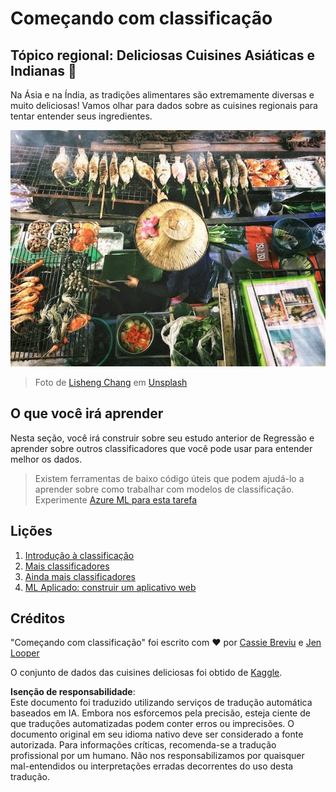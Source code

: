 # Começando com classificação

## Tópico regional: Deliciosas Cuisines Asiáticas e Indianas 🍜

Na Ásia e na Índia, as tradições alimentares são extremamente diversas e muito deliciosas! Vamos olhar para dados sobre as cuisines regionais para tentar entender seus ingredientes.

![Vendedor de comida tailandesa](../../../translated_images/thai-food.c47a7a7f9f05c21892a1f9dc7bf30669e6d18dfda420c5c7ebb4153f6a304edd.pt.jpg)
> Foto de <a href="https://unsplash.com/@changlisheng?utm_source=unsplash&utm_medium=referral&utm_content=creditCopyText">Lisheng Chang</a> em <a href="https://unsplash.com/s/photos/asian-food?utm_source=unsplash&utm_medium=referral&utm_content=creditCopyText">Unsplash</a>

## O que você irá aprender

Nesta seção, você irá construir sobre seu estudo anterior de Regressão e aprender sobre outros classificadores que você pode usar para entender melhor os dados.

> Existem ferramentas de baixo código úteis que podem ajudá-lo a aprender sobre como trabalhar com modelos de classificação. Experimente [Azure ML para esta tarefa](https://docs.microsoft.com/learn/modules/create-classification-model-azure-machine-learning-designer/?WT.mc_id=academic-77952-leestott)

## Lições

1. [Introdução à classificação](1-Introduction/README.md)
2. [Mais classificadores](2-Classifiers-1/README.md)
3. [Ainda mais classificadores](3-Classifiers-2/README.md)
4. [ML Aplicado: construir um aplicativo web](4-Applied/README.md)

## Créditos

"Começando com classificação" foi escrito com ♥️ por [Cassie Breviu](https://www.twitter.com/cassiebreviu) e [Jen Looper](https://www.twitter.com/jenlooper)

O conjunto de dados das cuisines deliciosas foi obtido de [Kaggle](https://www.kaggle.com/hoandan/asian-and-indian-cuisines).

**Isenção de responsabilidade**:  
Este documento foi traduzido utilizando serviços de tradução automática baseados em IA. Embora nos esforcemos pela precisão, esteja ciente de que traduções automatizadas podem conter erros ou imprecisões. O documento original em seu idioma nativo deve ser considerado a fonte autorizada. Para informações críticas, recomenda-se a tradução profissional por um humano. Não nos responsabilizamos por quaisquer mal-entendidos ou interpretações erradas decorrentes do uso desta tradução.